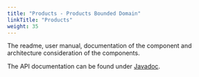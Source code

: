 ```yaml
---
title: "Products - Products Bounded Domain"
linkTitle: "Products"
weight: 35
---
```


The readme, user manual, documentation of the component and architecture consideration of the components.

The API documentation can be found under [Javadoc](/docs/domains/products/api-products/index.html).
